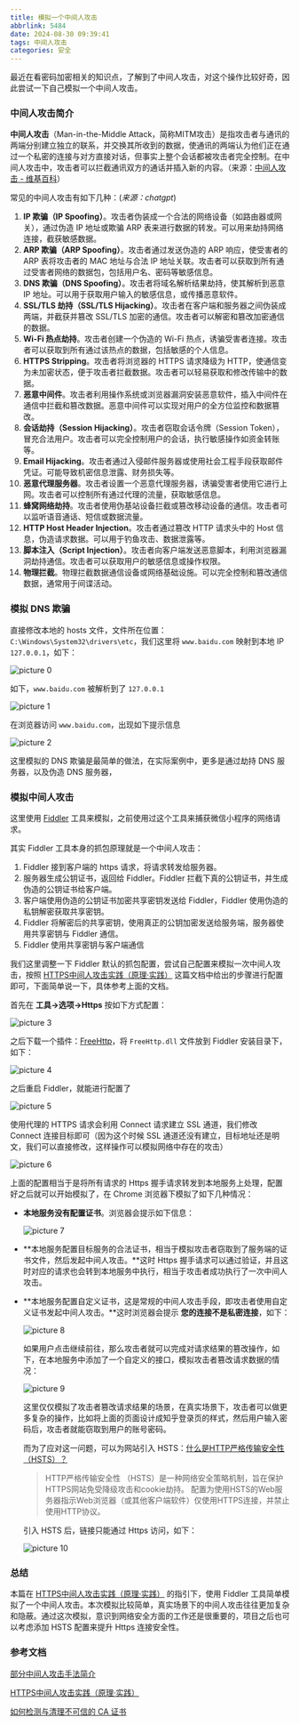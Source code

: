 ```yaml
---
title: 模拟一个中间人攻击
abbrlink: 5484
date: 2024-08-30 09:39:41
tags: 中间人攻击
categories: 安全
---
```


最近在看密码加密相关的知识点，了解到了中间人攻击，对这个操作比较好奇，因此尝试一下自己模拟一个中间人攻击。

<!--more-->

### 中间人攻击简介

**中间人攻击**（Man-in-the-Middle Attack，简称MITM攻击）是指攻击者与通讯的两端分别建立独立的联系，并交换其所收到的数据，使通讯的两端认为他们正在通过一个私密的连接与对方直接对话，但事实上整个会话都被攻击者完全控制。在中间人攻击中，攻击者可以拦截通讯双方的通话并插入新的内容。（来源：[中间人攻击 - 维基百科](https://zh.wikipedia.org/zh-hans/%E4%B8%AD%E9%97%B4%E4%BA%BA%E6%94%BB%E5%87%BB)）

常见的中间人攻击有如下几种：(*来源：chatgpt*)

1. **IP 欺骗（IP Spoofing）**。攻击者伪装成一个合法的网络设备（如路由器或网关），通过伪造 IP 地址或欺骗 ARP 表来进行数据的转发。可以用来劫持网络连接，截获敏感数据。
2. **ARP 欺骗（ARP Spoofing）**。攻击者通过发送伪造的 ARP 响应，使受害者的 ARP 表将攻击者的 MAC 地址与合法 IP 地址关联。攻击者可以获取到所有通过受害者网络的数据包，包括用户名、密码等敏感信息。
3. **DNS 欺骗（DNS Spoofing）**。攻击者将域名解析结果劫持，使其解析到恶意 IP 地址。可以用于获取用户输入的敏感信息，或传播恶意软件。
4. **SSL/TLS 劫持（SSL/TLS Hijacking）**。攻击者在客户端和服务器之间伪装成两端，并截获并篡改 SSL/TLS 加密的通信。攻击者可以解密和篡改加密通信的数据。
5. **Wi-Fi 热点劫持**。攻击者创建一个伪造的 Wi-Fi 热点，诱骗受害者连接。攻击者可以获取到所有通过该热点的数据，包括敏感的个人信息。
6. **HTTPS Stripping**。攻击者将浏览器的 HTTPS 请求降级为 HTTP，使通信变为未加密状态，便于攻击者拦截数据。攻击者可以轻易获取和修改传输中的数据。
7. **恶意中间件**。攻击者利用操作系统或浏览器漏洞安装恶意软件，插入中间件在通信中拦截和篡改数据。恶意中间件可以实现对用户的全方位监控和数据篡改。
8. **会话劫持（Session Hijacking）**。攻击者窃取会话令牌（Session Token），冒充合法用户。攻击者可以完全控制用户的会话，执行敏感操作如资金转账等。
9. **Email Hijacking**。攻击者通过入侵邮件服务器或使用社会工程手段获取邮件凭证。可能导致机密信息泄露、财务损失等。
10. **恶意代理服务器**。攻击者设置一个恶意代理服务器，诱骗受害者使用它进行上网。攻击者可以控制所有通过代理的流量，获取敏感信息。
11. **蜂窝网络劫持**。攻击者使用伪基站设备拦截或篡改移动设备的通信。攻击者可以监听语音通话、短信或数据流量。
12. **HTTP Host Header Injection**。攻击者通过篡改 HTTP 请求头中的 Host 信息，伪造请求数据。可以用于钓鱼攻击、数据泄露等。
13. **脚本注入（Script Injection）**。攻击者向客户端发送恶意脚本，利用浏览器漏洞劫持通信。攻击者可以获取用户的敏感信息或操作权限。
14. **物理拦截**。物理拦截数据通信设备或网络基础设施。可以完全控制和篡改通信数据，通常用于间谍活动。

### 模拟 DNS 欺骗

直接修改本地的 hosts 文件，文件所在位置：`C:\Windows\System32\drivers\etc`，我们这里将 `www.baidu.com` 映射到本地 IP `127.0.0.1`，如下：

![picture 0](https://cdn.jsdelivr.net/gh/JokerByrant/Images@main/blog/933b3f91dd8e8d5b9f0597d3fc0e04e1acab763d990887e6259b3ea2ca3e7562.png)  

如下，`www.baidu.com` 被解析到了 `127.0.0.1`

![picture 1](https://cdn.jsdelivr.net/gh/JokerByrant/Images@main/blog/3dc21842af47c33f58c797cfa548037238d936e03600be36a683dc0b56e413ea.png)  

在浏览器访问 `www.baidu.com`，出现如下提示信息

![picture 2](https://cdn.jsdelivr.net/gh/JokerByrant/Images@main/blog/32f049c81bbec0f5fc5a7d1d6ab8471d5c8b0d75dbdaa5d4eb73a99567db7dfb.png)  

这里模拟的 DNS 欺骗是最简单的做法，在实际案例中，更多是通过劫持 DNS 服务器，以及伪造 DNS 服务器，

### 模拟中间人攻击

这里使用 [Fiddler](https://www.telerik.com/fiddler) 工具来模拟，之前使用过这个工具来捕获微信小程序的网络请求。

其实 Fiddler 工具本身的抓包原理就是一个中间人攻击：

1. Fiddler 接到客户端的 https 请求，将请求转发给服务器。
2. 服务器生成公钥证书，返回给 Fiddler。Fiddler 拦截下真的公钥证书，并生成伪造的公钥证书给客户端。
3. 客户端使用伪造的公钥证书加密共享密钥发送给 Fiddler，Fiddler 使用伪造的私钥解密获取共享密钥。
4. Fiddler 将解密后的共享密钥，使用真正的公钥加密发送给服务端，服务器使用共享密钥与 Fiddler 通信。
5. Fiddler 使用共享密钥与客户端通信

我们这里调整一下 Fiddler 默认的抓包配置，尝试自己配置来模拟一次中间人攻击，按照 [HTTPS中间人攻击实践（原理·实践）](https://www.cnblogs.com/lulianqi/p/10558719.html) 这篇文档中给出的步骤进行配置即可，下面简单说一下，具体参考上面的文档。

首先在 **工具->选项->Https** 按如下方式配置：

![picture 3](https://cdn.jsdelivr.net/gh/JokerByrant/Images@main/blog/024438c2589ccea100f2ea8bf8c1e61224402adeea9276f6e079d554596a6164.png)  

之后下载一个插件：[FreeHttp](https://www.cnblogs.com/lulianqi/p/10428551.html#_label0_1)，将 `FreeHttp.dll` 文件放到 Fiddler 安装目录下，如下：

![picture 4](https://cdn.jsdelivr.net/gh/JokerByrant/Images@main/blog/d79816b1e5d2fd2d7522202020fcda9f1b7446a6c0b3df3b8dc1032f8f93df73.png)  

之后重启 Fiddler，就能进行配置了

![picture 5](https://cdn.jsdelivr.net/gh/JokerByrant/Images@main/blog/09c08acee8f2e171e3222329c4a21d50761a468b49257d1b10e637da4a20942d.png)  

使用代理的 HTTPS 请求会利用 Connect 请求建立 SSL 通道，我们修改 Connect 连接目标即可（因为这个时候 SSL 通道还没有建立，目标地址还是明文，我们可以直接修改，这样操作可以模拟网络中存在的攻击）

![picture 6](https://cdn.jsdelivr.net/gh/JokerByrant/Images@main/blog/eaef7920462872d787c870f116e5749834a560ce96a43046baa1115f472d88d6.png)  

上面的配置相当于是将所有请求的 Https 握手请求转发到本地服务上处理，配置好之后就可以开始模拟了，在 Chrome 浏览器下模拟了如下几种情况：

- **本地服务没有配置证书**。浏览器会提示如下信息：
  
  ![picture 7](https://cdn.jsdelivr.net/gh/JokerByrant/Images@main/blog/73bd0b5d4a80d0e14794901f42bcb17cb6bd8aedeadc7bd95f19098d2cd34581.png)  

- **本地服务配置目标服务的合法证书，相当于模拟攻击者窃取到了服务端的证书文件，然后发起中间人攻击。**这时 Https 握手请求可以通过验证，并且这时对应的请求也会转到本地服务中执行，相当于攻击者成功执行了一次中间人攻击。
- **本地服务配置自定义证书，这是常规的中间人攻击手段，即攻击者使用自定义证书发起中间人攻击。**这时浏览器会提示 **您的连接不是私密连接**，如下：
  
  ![picture 8](https://cdn.jsdelivr.net/gh/JokerByrant/Images@main/blog/867865a4b51417871e5ceb63d51d553d3e78d365c270d1196114944829ce71f8.png)  
  
  如果用户点击继续前往，那么攻击者就可以完成对请求结果的篡改操作，如下，在本地服务中添加了一个自定义的接口，模拟攻击者篡改请求数据的情况：
  
  ![picture 9](https://cdn.jsdelivr.net/gh/JokerByrant/Images@main/blog/8a20bd9065376b5a9772fffc5263a39a3ea89c9b22304b10f6355baaec461b15.png)  
  
  这里仅仅模拟了攻击者篡改请求结果的场景，在真实场景下，攻击者可以做更多复杂的操作，比如将上面的页面设计成知乎登录页的样式，然后用户输入密码后，攻击者就能窃取到用户的账号密码。
  
  而为了应对这一问题，可以为网站引入 HSTS：[什么是HTTP严格传输安全性（HSTS）？](https://www.ssl.com/zh-CN/%E5%B8%B8%E8%A7%81%E9%97%AE%E9%A2%98/%E4%BB%80%E4%B9%88%E6%98%AFHST/)
  > HTTP严格传输安全性 （HSTS）是一种网络安全策略机制，旨在保护HTTPS网站免受降级攻击和cookie劫持。 配置为使用HSTS的Web服务器指示Web浏览器（或其他客户端软件）仅使用HTTPS连接，并禁止使用HTTP协议。
  
  引入 HSTS 后，链接只能通过 Https 访问，如下：
  
  ![picture 10](https://cdn.jsdelivr.net/gh/JokerByrant/Images@main/blog/9e48931d86859e05da3bbe533ae0936f5a2fe6871c041f332ca2c62b503643cd.png)  

### 总结

本篇在 [HTTPS中间人攻击实践（原理·实践）](https://www.cnblogs.com/lulianqi/p/10558719.html) 的指引下，使用 Fiddler 工具简单模拟了一个中间人攻击。本次模拟比较简单，真实场景下的中间人攻击往往更加复杂和隐蔽。通过这次模拟，意识到网络安全方面的工作还是很重要的，项目之后也可以考虑添加 HSTS 配置来提升 Https 连接安全性。

### 参考文档

[部分中间人攻击手法简介](https://xz.aliyun.com/t/12880?time__1311=GqGxuDc7exRDlrzG7DynDnDRhw8zDkDEeD)

[HTTPS中间人攻击实践（原理·实践）](https://www.cnblogs.com/lulianqi/p/10558719.html)

[如何检测与清理不可信的 CA 证书](https://kompost.cn/posts/check-and-remove-untrusted-cert/)
